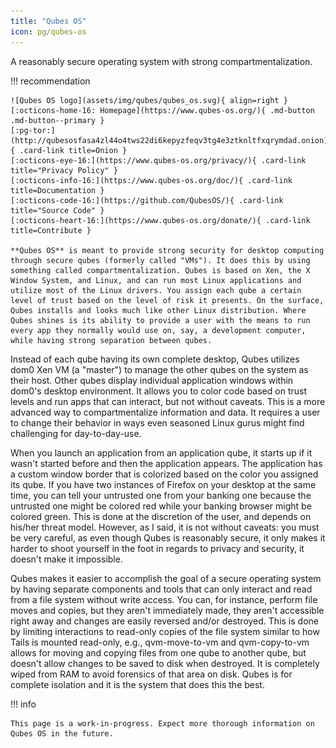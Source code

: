 ```yaml
---
title: "Qubes OS"
icon: pg/qubes-os
---
```

A reasonably secure operating system with strong compartmentalization.

!!! recommendation

    ![Qubes OS logo](assets/img/qubes/qubes_os.svg){ align=right }
    [:octicons-home-16: Homepage](https://www.qubes-os.org/){ .md-button .md-button--primary }
    [:pg-tor:](http://qubesosfasa4zl44o4tws22di6kepyzfeqv3tg4e3ztknltfxqrymdad.onion){ .card-link title=Onion }
    [:octicons-eye-16:](https://www.qubes-os.org/privacy/){ .card-link title="Privacy Policy" }
    [:octicons-info-16:](https://www.qubes-os.org/doc/){ .card-link title=Documentation }
    [:octicons-code-16:](https://github.com/QubesOS/){ .card-link title="Source Code" }
    [:octicons-heart-16:](https://www.qubes-os.org/donate/){ .card-link title=Contribute }

    **Qubes OS** is meant to provide strong security for desktop computing through secure qubes (formerly called "VMs"). It does this by using something called compartmentalization. Qubes is based on Xen, the X Window System, and Linux, and can run most Linux applications and utilize most of the Linux drivers. You assign each qube a certain level of trust based on the level of risk it presents. On the surface, Qubes installs and looks much like other Linux distribution. Where Qubes shines is its ability to provide a user with the means to run every app they normally would use on, say, a development computer, while having strong separation between qubes.

Instead of each qube having its own complete desktop, Qubes utilizes dom0 Xen VM (a "master") to manage the other qubes on the system as their host. Other qubes display individual application windows within dom0's desktop environment. It allows you to color code based on trust levels and run apps that can interact, but not without caveats. This is a more advanced way to compartmentalize information and data. It requires a user to change their behavior in ways even seasoned Linux gurus might find challenging for day-to-day-use.

When you launch an application from an application qube, it starts up if it wasn't started before and then the application appears. The application has a custom window border that is colorized based on the color you assigned its qube. If you have two instances of Firefox on your desktop at the same time, you can tell your untrusted one from your banking one because the untrusted one might be colored red while your banking browser might be colored green. This is done at the discretion of the user, and depends on his/her threat model. However, as I said, it is not without caveats: you must be very careful, as even though Qubes is reasonably secure, it only makes it harder to shoot yourself in the foot in regards to privacy and security, it doesn't make it impossible.

Qubes makes it easier to accomplish the goal of a secure operating system by having separate components and tools that can only interact and read from a file system without write access. You can, for instance, perform file moves and copies, but they aren't immediately made, they aren't accessible right away and changes are easily reversed and/or destroyed. This is done by limiting interactions to read-only copies of the file system similar to how Tails is mounted read-only, e.g., qvm-move-to-vm and qvm-copy-to-vm allows for moving and copying files from one qube to another qube, but doesn't allow changes to be saved to disk when destroyed. It is completely wiped from RAM to avoid forensics of that area on disk. Qubes is for complete isolation and it is the system that does this the best.

!!! info

    This page is a work-in-progress. Expect more thorough information on Qubes OS in the future.